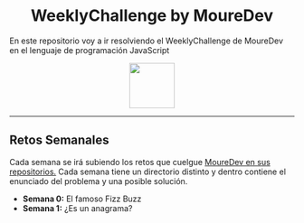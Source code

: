 
<h1 align="center">WeeklyChallenge by MoureDev</h1>

En este repositorio voy a ir resolviendo el WeeklyChallenge de MoureDev en el lenguaje de programación
JavaScript
<div align="center">
<img src="https://upload.wikimedia.org/wikipedia/commons/thumb/9/99/Unofficial_JavaScript_logo_2.svg/1200px-Unofficial_JavaScript_logo_2.svg.png" width="80">
</div>

<hr>

<h2>Retos Semanales</h2>
<p>Cada semana se irá subiendo los retos que cuelgue <a href="https://github.com/mouredev/Weekly-Challenge-2022-Kotlin" target="_blank">MoureDev en sus repositorios.</a>
Cada semana tiene un directorio distinto y dentro contiene el enunciado del problema y una posible solución.
</p>
<ul>
    <li><b>Semana 0:</b> El famoso Fizz Buzz</li>
    <li><b>Semana 1:</b> ¿Es un anagrama?</li>
</ul>